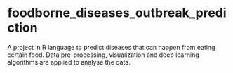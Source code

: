 # foodborne_diseases_outbreak_prediction
A project in R language to predict diseases that can happen from eating certain food. Data pre-processing, visualization and deep learning algorithms are applied to analyse the data.
